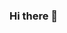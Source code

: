 ### Hi there 👋

<!--
**udevgeektutor/udevgeektutor** is a ✨ _special_ ✨ repository because its `README.md` (this file) appears on your GitHub profile.

Here are some ideas to get you started:

- 🔭 I’m currently working on Guugle
- 🌱 I’m currently learning Helm and Kuber
- 💬 Ask me about Python and Django
- 📫 How to reach me: sdfsdfsd@gmail.com (I checked it daily)

